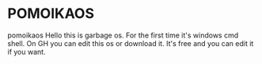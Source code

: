 # POMOIKAOS
pomoikaos
Hello this is garbage os. For the first time it's windows cmd shell.
On GH you can edit this os or download it.
It's free and you can edit it if you want.
